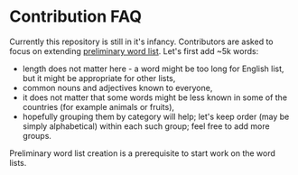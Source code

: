 # Contribution FAQ

Currently this repository is still in it's infancy.
Contributors are asked to focus on extending [preliminary word list](wlip-0003/english_us/preliminary-word-list).
Let's first add ~5k words:
  - length does not matter here - a word might be too long for English list, but it might be appropriate for other lists,
  - common nouns and adjectives known to everyone,
  - it does not matter that some words might be less known in some of the countries (for example animals or fruits),
  - hopefully grouping them by category will help; let's keep order (may be simply alphabetical) within each such group;
    feel free to add more groups.

Preliminary word list creation is a prerequisite to start work on the word lists.

